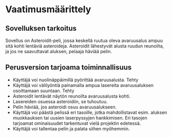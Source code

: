# Vaatimusmäärittely

## Sovelluksen tarkoitus
Sovellus on Asteroidit-peli, jossa keskellä ruutua oleva avaruusalus ampuu sitä kohti lentäviä asteroideja. Asteroidit lähestyvät alusta ruudun reunoilta, ja jos ne saavuttavat aluksen, pelaaja häviää pelin. 

## Perusversion tarjoama toiminnallisuus
- Käyttäjä voi nuolinäppäimillä pyörittää avaruusalusta. Tehty
- Käyttäjä voi välilyöntiä painamalla ampua lasereita avaruusaluksen osoittamaan suuntaan. Tehty
- Asteroidit lentävät näytön reunoilta avaruusalusta kohti.
- Lasereiden osuessa asteroidiin, se tuhoutuu.
- Pelin häviää, jos asteroidi osuu avaruusalukseen. 
- Käyttäjä voi päästä pelissä eri tasoille, jotka mahdollistavat esim. aluksen muokkauksen tai uusien laserpyssyjen hankkimisen. Eri tasojen tarjoamat ominaisuudet tarkentuvat vielä projektin edetessä. 
- Käyttäjä voi tallentaa pelin ja palata siihen myöhemmin.
